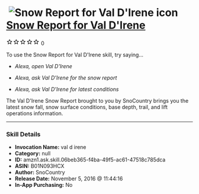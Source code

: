 # &nbsp;<img src="skill_icon" alt="Snow Report for Val D'Irene icon" width="36"> [Snow Report for Val D'Irene](http://alexa.amazon.com/#skills/amzn1.ask.skill.06beb365-f4ba-49f5-ac61-47518c785dca)
![0 stars](../../images/ic_star_border_black_18dp_1x.png)![0 stars](../../images/ic_star_border_black_18dp_1x.png)![0 stars](../../images/ic_star_border_black_18dp_1x.png)![0 stars](../../images/ic_star_border_black_18dp_1x.png)![0 stars](../../images/ic_star_border_black_18dp_1x.png) 0

To use the Snow Report for Val D'Irene skill, try saying...

* *Alexa, open Val D'Irene*

* *Alexa, ask Val D'Irene for the snow report*

* *Alexa, ask Val D'Irene for latest conditions*

The Val D'Irene Snow Report brought to you by SnoCountry brings you the latest snow fall, snow surface conditions,  base depth, trail, and lift operations information.

***

### Skill Details

* **Invocation Name:** val d irene
* **Category:** null
* **ID:** amzn1.ask.skill.06beb365-f4ba-49f5-ac61-47518c785dca
* **ASIN:** B01N093HCX
* **Author:** SnoCountry
* **Release Date:** November 5, 2016 @ 11:44:16
* **In-App Purchasing:** No
